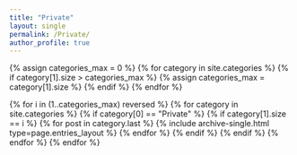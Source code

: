 ```yaml
---
title: "Private"
layout: single
permalink: /Private/
author_profile: true
---
```


{% assign categories_max = 0 %}
{% for category in site.categories %}
  {% if category[1].size > categories_max %}
    {% assign categories_max = category[1].size %}
  {% endif %}
{% endfor %}


{% for i in (1..categories_max) reversed %}
  {% for category in site.categories %}
    {% if category[0] == "Private" %}
      {% if category[1].size == i %}
            {% for post in category.last %}
              {% include archive-single.html type=page.entries_layout %}
            {% endfor %}
      {% endif %}
    {% endif %}
  {% endfor %}
{% endfor %}
